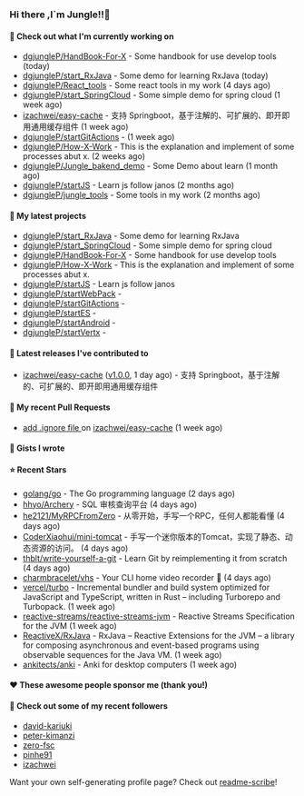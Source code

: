 ### Hi there ,I`m Jungle!!👋

#### 👷 Check out what I'm currently working on

- [dgjungleP/HandBook-For-X](https://github.com/dgjungleP/HandBook-For-X) - Some handbook for use develop tools (today)
- [dgjungleP/start_RxJava](https://github.com/dgjungleP/start_RxJava) - Some demo for learning RxJava (today)
- [dgjungleP/React_tools](https://github.com/dgjungleP/React_tools) - Some react tools in my work (4 days ago)
- [dgjungleP/start_SpringCloud](https://github.com/dgjungleP/start_SpringCloud) - Some simple demo for spring cloud  (1 week ago)
- [izachwei/easy-cache](https://github.com/izachwei/easy-cache) - 支持 Springboot，基于注解的、可扩展的、即开即用通用缓存组件 (1 week ago)
- [dgjungleP/startGitActions](https://github.com/dgjungleP/startGitActions) -  (1 week ago)
- [dgjungleP/How-X-Work](https://github.com/dgjungleP/How-X-Work) - This is the explanation and implement of some processes abut x. (2 weeks ago)
- [dgjungleP/Jungle_bakend_demo](https://github.com/dgjungleP/Jungle_bakend_demo) - Some Demo about learn (1 month ago)
- [dgjungleP/startJS](https://github.com/dgjungleP/startJS) - Learn js follow janos (2 months ago)
- [dgjungleP/jungle_tools](https://github.com/dgjungleP/jungle_tools) - Some tools in my work (2 months ago)

#### 🌱 My latest projects

- [dgjungleP/start_RxJava](https://github.com/dgjungleP/start_RxJava) - Some demo for learning RxJava
- [dgjungleP/start_SpringCloud](https://github.com/dgjungleP/start_SpringCloud) - Some simple demo for spring cloud 
- [dgjungleP/HandBook-For-X](https://github.com/dgjungleP/HandBook-For-X) - Some handbook for use develop tools
- [dgjungleP/How-X-Work](https://github.com/dgjungleP/How-X-Work) - This is the explanation and implement of some processes abut x.
- [dgjungleP/startJS](https://github.com/dgjungleP/startJS) - Learn js follow janos
- [dgjungleP/startWebPack](https://github.com/dgjungleP/startWebPack) - 
- [dgjungleP/startGitActions](https://github.com/dgjungleP/startGitActions) - 
- [dgjungleP/startES](https://github.com/dgjungleP/startES) - 
- [dgjungleP/startAndroid](https://github.com/dgjungleP/startAndroid) - 
- [dgjungleP/startVertx](https://github.com/dgjungleP/startVertx) - 

#### 🔭 Latest releases I've contributed to

- [izachwei/easy-cache](https://github.com/izachwei/easy-cache) ([v1.0.0](https://github.com/izachwei/easy-cache/releases/tag/v1.0.0), 1 day ago) - 支持 Springboot，基于注解的、可扩展的、即开即用通用缓存组件

#### 🔨 My recent Pull Requests

- [add .ignore file ](https://github.com/izachwei/easy-cache/pull/2) on [izachwei/easy-cache](https://github.com/izachwei/easy-cache) (1 week ago)


#### 📓 Gists I wrote


#### ⭐ Recent Stars

- [golang/go](https://github.com/golang/go) - The Go programming language (2 days ago)
- [hhyo/Archery](https://github.com/hhyo/Archery) - SQL 审核查询平台 (4 days ago)
- [he2121/MyRPCFromZero](https://github.com/he2121/MyRPCFromZero) - 从零开始，手写一个RPC，任何人都能看懂 (4 days ago)
- [CoderXiaohui/mini-tomcat](https://github.com/CoderXiaohui/mini-tomcat) - 手写一个迷你版本的Tomcat，实现了静态、动态资源的访问。 (4 days ago)
- [thblt/write-yourself-a-git](https://github.com/thblt/write-yourself-a-git) - Learn Git by reimplementing it from scratch (4 days ago)
- [charmbracelet/vhs](https://github.com/charmbracelet/vhs) - Your CLI home video recorder 📼 (4 days ago)
- [vercel/turbo](https://github.com/vercel/turbo) - Incremental bundler and build system optimized for JavaScript and TypeScript, written in Rust – including Turborepo and Turbopack. (1 week ago)
- [reactive-streams/reactive-streams-jvm](https://github.com/reactive-streams/reactive-streams-jvm) - Reactive Streams Specification for the JVM (1 week ago)
- [ReactiveX/RxJava](https://github.com/ReactiveX/RxJava) - RxJava – Reactive Extensions for the JVM – a library for composing asynchronous and event-based programs using observable sequences for the Java VM. (1 week ago)
- [ankitects/anki](https://github.com/ankitects/anki) - Anki for desktop computers (1 week ago)

#### ❤️ These awesome people sponsor me (thank you!)


#### 👯 Check out some of my recent followers

- [david-kariuki](https://github.com/david-kariuki)
- [peter-kimanzi](https://github.com/peter-kimanzi)
- [zero-fsc](https://github.com/zero-fsc)
- [pinhe91](https://github.com/pinhe91)
- [izachwei](https://github.com/izachwei)

Want your own self-generating profile page? Check out [readme-scribe](https://github.com/muesli/readme-scribe)!
